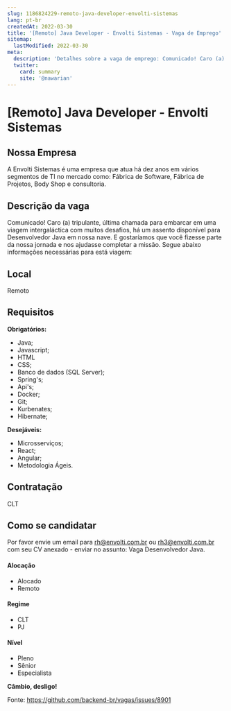 ```yaml
---
slug: 1186824229-remoto-java-developer-envolti-sistemas
lang: pt-br
createdAt: 2022-03-30
title: '[Remoto] Java Developer - Envolti Sistemas - Vaga de Emprego'
sitemap:
  lastModified: 2022-03-30
meta:
  description: 'Detalhes sobre a vaga de emprego: Comunicado! Caro (a) tripulante, última chamada para embarcar em uma viagem intergaláctica com muitos desafios, há um assento disponível para Desenvolvedor Java em nossa nave. E gostaríamos que você fizesse parte da nossa jornada e nos ajudasse completar a missão. Segue abaixo informações necessárias para está viagem:'
  twitter:
    card: summary
    site: '@nawarian'
---
```


# [Remoto] Java Developer - Envolti Sistemas

## Nossa Empresa
A Envolti Sistemas é uma empresa que atua há dez anos em vários segmentos de TI no mercado como: Fábrica de Software, Fábrica de Projetos, Body Shop e consultoria.


## Descrição da vaga
 Comunicado! Caro (a) tripulante, última chamada para embarcar em uma viagem intergaláctica com muitos desafios, há um assento disponível para Desenvolvedor Java em nossa nave. E gostaríamos que você fizesse parte da nossa jornada e nos ajudasse completar a missão. Segue abaixo informações necessárias para está viagem:


## Local
Remoto


## Requisitos

**Obrigatórios:**
- Java;
- Javascript;
- HTML
- CSS;
- Banco de dados (SQL Server);
- Spring's;
- Api's;
- Docker;
- Git;
- Kurbenates;
- Hibernate;

**Desejáveis:**
- Microsserviços;
- React;
- Angular;
- Metodologia Ágeis.


## Contratação

CLT

## Como se candidatar

Por favor envie um email para rh@envolti.com.br ou rh3@envolti.com.br com seu CV anexado - enviar no assunto: Vaga Desenvolvedor Java.

#### Alocação
- Alocado
- Remoto

#### Regime
- CLT
- PJ

#### Nível
- Pleno
- Sênior
- Especialista

**Câmbio, desligo!**


Fonte: https://github.com/backend-br/vagas/issues/8901
